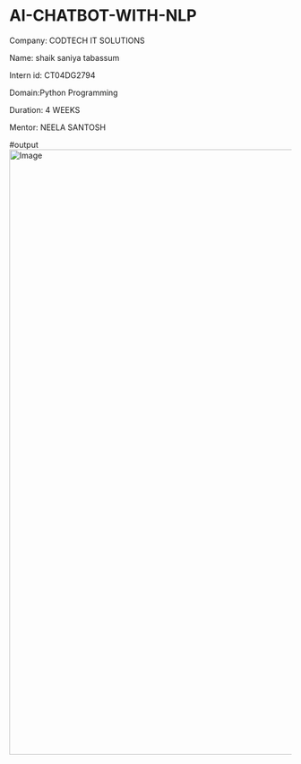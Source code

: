 # AI-CHATBOT-WITH-NLP

Company: CODTECH IT SOLUTIONS

Name: shaik saniya tabassum

Intern id: CT04DG2794

 Domain:Python Programming
 
 Duration: 4 WEEKS
 
Mentor: NEELA SANTOSH

#output
<img width="1920" height="1080" alt="Image" src="https://github.com/user-attachments/assets/063ee1f7-a2c7-4bf2-825c-2856f185c141" />

